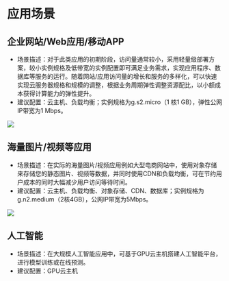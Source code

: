 # 应用场景
## 企业网站/Web应用/移动APP
* 场景描述：对于此类应用的初期阶段，访问量通常较小，采用轻量级部署方案，较小实例规格及低带宽的实例配置即可满足业务需求，实现应用程序、数据库等服务的运行。随着网站/应用访问量的增长和服务的多样化，可以快速实现云服务器规格和规模的调整，根据业务周期弹性调整资源配比，以小额成本获得计算能力的弹性提升。
* 建议配置：云主机、负载均衡；实例规格为g.s2.micro（1 核1 GB），弹性公网IP带宽为1 Mbps。

![](https://img1.jcloudcs.com/cn/image/vm/Scenarios-Web.png)

## 海量图片/视频等应用

* 场景描述：在实际的海量图片/视频应用例如大型电商网站中，使用对象存储来存储您的静态图片、视频等数据，并同时使用CDN和负载均衡，可在节约用户成本的同时大幅减少用户访问等待时间。
* 建议配置：云主机、负载均衡、对象存储、CDN、数据库；实例规格为	g.n2.medium（2核4GB），公网IP带宽为5Mbps。

![](https://img1.jcloudcs.com/cn/image/vm/Scenarios-Image.png)

## 人工智能
* 场景描述：在大规模人工智能应用中，可基于GPU云主机搭建人工智能平台，进行模型训练或在线预测。
* 建议配置：GPU云主机
